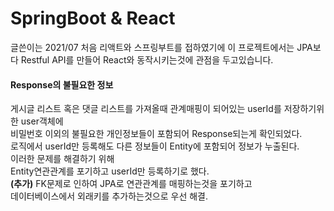 # SpringBoot & React

글쓴이는 2021/07 처음 리액트와 스프링부트를 접하였기에 이 프로젝트에서는 JPA보다 Restful API를 만들어 React와 동작시키는것에 관점을 두고있습니다.<br>


#### Response의 불필요한 정보
게시글 리스트 혹은 댓글 리스트를 가져올때 관계매핑이 되어있는 userId를 저장하기위한 user객체에<br>
비밀번호 이외의 불필요한 개인정보들이 포함되어 Response되는게 확인되었다.<br>
로직에서 userId만 등록해도 다른 정보들이 Entity에 포함되어 정보가 누출된다.<br>
이러한 문제를 해결하기 위해<br>
Entity연관관계를 포기하고 userId만 등록하기로 했다.<br>
**(추가)** FK문제로 인하여 JPA로 연관관계를 매핑하는것을 포기하고<br>
데이터베이스에서 외래키를 추가하는것으로 우선 해결.
